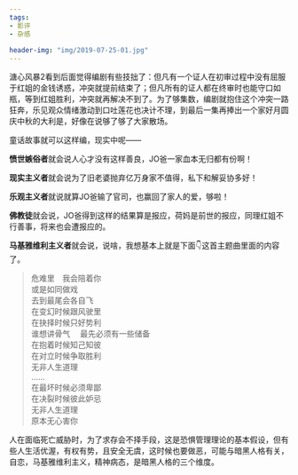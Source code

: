 ```yaml
---  
tags:  
- 影评  
- 杂感  
  
header-img: "img/2019-07-25-01.jpg"  
---  
```

溏心风暴2看到后面觉得编剧有些技拙了：但凡有一个证人在初审过程中没有屈服于红姐的金钱诱惑，冲突就提前结束了；但凡所有的证人都在终审时也能守口如瓶，等到红姐胜利，冲突就再解决不到了。为了够集数，编剧就抱住这个冲突一路狂奔，乐见观众情绪激动到口吐莲花也决计不理，到最后一集再捧出一个家好月圆庆中秋的大利是，好像在说够了够了大家散场。  

童话故事就可以这样编，现实中呢——  

**愤世嫉俗者**就会说人心才没有这样善良，JO爸一家血本无归都有份啊！  

**现实主义者**就会说为了旧老婆抛弃亿万身家不值得，私下和解妥协多好！  

**乐观主义者**就说就算JO爸输了官司，也赢回了家人的爱，够啦！  

**佛教徒**就会说，JO爸得到这样的结果算是报应，荷妈是前世的报应，同理红姐不行善事，将来也会遭报应的。  

**马基雅维利主义者**就会说，说啥，我想基本上就是下面👇这首主题曲里面的内容了。  

> 危难里　我会陪着你  
> 或是如同做戏  
> 去到最尾会各自飞  
> 在变幻时候跟风驶里  
> 在抉择时候只好势利  
> 谁想讲骨气　
> 最先必须有一些储备  
> 在抱着时候知己知彼  
> 在对立时候争取胜利  
> 无非人生道理  
> ……  
> 在最坏时候必须卑鄙  
> 在决裂时候彼此妒忌  
> 无非人生道理  
> 原本无心害你  

人在面临死亡威胁时，为了求存会不择手段，这是恐惧管理理论的基本假设，但有些人生活优渥，有权有势，且安全无虞，这时候也要做恶，可能与暗黑人格有关，自恋，马基雅维利主义，精神病态，是暗黑人格的三个维度。  